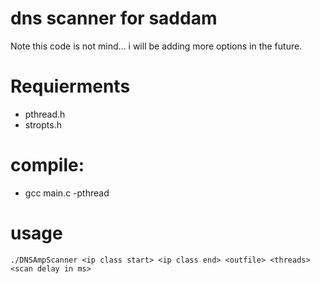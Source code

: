# dns scanner for saddam
Note this code is not mind... i will be adding more options in the future.

# Requierments
 * pthread.h
 * stropts.h
 
# compile: 
  * gcc main.c -pthread 
  
# usage 
```
./DNSAmpScanner <ip class start> <ip class end> <outfile> <threads> <scan delay in ms>
```
